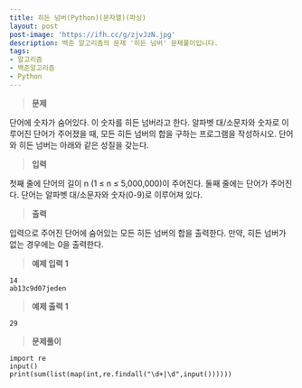 ```yaml
---
title: 히든 넘버(Python)(문자열)(파싱)
layout: post
post-image: 'https://ifh.cc/g/zjvJzN.jpg'
description: 백준 알고리즘의 문제 '히든 넘버' 문제풀이입니다.
tags:
- 알고리즘
- 백준알고리즘
- Python
---
```



>**문제**

단어에 숫자가 숨어있다. 이 숫자를 히든 넘버라고 한다. 알파벳 대/소문자와 숫자로 이루어진 단어가 주어졌을 때, 모든 히든 넘버의 합을 구하는 프로그램을 작성하시오.
단어와 히든 넘버는 아래와 같은 성질을 갖는다.

>**입력**

첫째 줄에 단어의 길이 n (1 ≤ n ≤ 5,000,000)이 주어진다. 둘째 줄에는 단어가 주어진다. 단어는 알파벳 대/소문자와 숫자(0-9)로 이루어져 있다.

>**출력**

입력으로 주어진 단어에 숨어있는 모든 히든 넘버의 합을 출력한다. 만약, 히든 넘버가 없는 경우에는 0을 출력한다.

>**예제 입력 1**

	14
	ab13c9d07jeden

>**예제 출력 1**

	29

>**문제풀이**

	import re
	input()
	print(sum(list(map(int,re.findall("\d+|\d",input())))))
